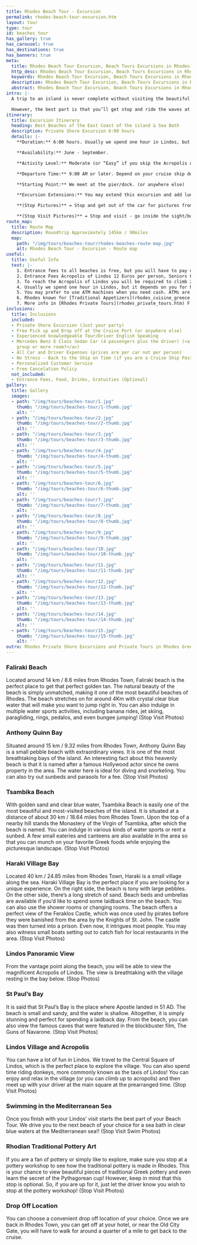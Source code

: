 ```yaml
---
title: Rhodes Beach Tour - Excursion
permalink: rhodes-beach-tour-excursion.htm
layout: tour
type: tour
id: beaches_tour
has_gallery: true
has_carousel: true
has_destinations: true
has_banners: true
meta:
  title: Rhodes Beach Tour Excursion, Beach Tours Excursions in Rhodes
  http_desc: Rhodes Beach Tour Excursion, Beach Tours Excursions in Rhodes Greece
  keywords: Rhodes Beach Tour Excursion, Beach Tours Excursions in Rhodes Greece
  description: Rhodes Beach Tour Excursion, Beach Tours Excursions in Rhodes Greece
  abstract: Rhodes Beach Tour Excursion, Beach Tours Excursions in Rhodes Greece
intro: |-
  A trip to an island is never complete without visiting the beautiful beaches. Allow us to take you on a beach adventure and show you the most beautiful beaches of Rhodes Island. This is your chance to see the immense natural beauty of Rhodes Island. You will also get to visit Lindos Village and Acropolis on the way.

  However, the best part is that you’ll get stop and ride the waves at your favorite beach. All you need to do is book this tour and choose your favorite beach. We’ll make sure you have plenty of time to swim in clear blue waters at the beach you like the best!
itinerary:
  title: Excursion Itinerary
  heading: Best Beaches of the East Coast of the island & Sea Bath
  description: Private Shore Excursion 6:00 hours
  details: |-
    **Duration:** 6:00 hours. Usually we spend one hour in Lindos, but it depends on you for how long you need to visit Lindos. To climb up it takes 15 min, to look 30 min.

    **Availability:** June - September.

    **Activity Level:** Moderate (or “Easy” if you skip the Acropolis of Lindos).

    **Departure Time:** 9:00 AM or later. Depend on your cruise ship dock time. If the ship arrives late into port, we’ll adjust our schedules, and the rental time will start from the moment you meet your driver.

    **Starting Point:** We meet at the pier/dock. (or anywhere else)

    **Excursion Extensions:** You may extend this excursion and add lunch time at a seaside village at the Mediterranean Sea right on the water’s edge (scenic) with fresh seafood, Rhodian cuisine and excellent local wines.

    **(Stop Pictures)** = Stop and get out of the car for pictures from outside of the Sight/building

    **(Stop Visit Pictures)** = Stop and visit - go inside the sight/building for pictures
route_map:
  title: Route Map
  description: Roundtrip Approximately 145km / 90miles
  map:
    path: "/img/tours/beaches-tour/rhodes-beaches-route-map.jpg"
    alt: Rhodes Beach Tour - Excursion - Route map
useful:
  title: Useful Info
  text: |-
    1. Entrance fees to all beaches is free, but you will have to pay only if you rent a sun bed.
    2. Entrance Fees Acropolis of Lindos 12 Euros per person, Seniors 6 Euros per person, Children under 18 years old free, No charge to enter Lindos village.
    3. To reach the Acropolis of Lindos you will be required to climb 292 steps.
    4. Usually we spend one hour in Lindos, but it depends on you for how long you need to visit Lindos. To climb up it takes 15 min, to take a look 30min.
    5. You may prefer to use ATM machines when you need cash. ATMs are everywhere.
    6. Rhodes known for [Traditional Appetizers](rhodes_cuisine_greece.htm), desserts, [Wines](wine_tours_greece.htm), the famous handmade [Rhodes Pottery - Ceramics](greek_pottery.htm) and the beautiful [Rhodes Beaches](./rhodes-beach-tour-excursion.htm).
    7. More info in [Rhodes Private Tours](rhodes_private_tours.htm) F.A.Q.
inclusions:
  title: Inclusions
  included:
  - Private Shore Excursion (Just your party)
  - Free Pick up and Drop off at the Cruise Port (or anywhere else)
  - Experienced knowledgeable Tour/Driver English Speaking
  - Mercedes Benz E Class Sedan Car (4 passengers plus the driver) (<a href="groups.htm">bigger
    group or more room?</a>)
  - All Car and Driver Expenses (prices are per car not per person)
  - No Stress - Back to the Ship on Time (if you are a Cruise Ship Passenger)
  - Personalized Customer Service
  - Free Cancelation Policy
  not_included:
  - Entrance Fees, Food, Drinks, Gratuities (Optional)
gallery:
  title: Gallery
  images:
  - path: "/img/tours/beaches-tour/1.jpg"
    thumb: "/img/tours/beaches-tour/1-thumb.jpg"
    alt: ''
  - path: "/img/tours/beaches-tour/2.jpg"
    thumb: "/img/tours/beaches-tour/2-thumb.jpg"
    alt: ''
  - path: "/img/tours/beaches-tour/3.jpg"
    thumb: "/img/tours/beaches-tour/3-thumb.jpg"
    alt: ''
  - path: "/img/tours/beaches-tour/4.jpg"
    thumb: "/img/tours/beaches-tour/4-thumb.jpg"
    alt: ''
  - path: "/img/tours/beaches-tour/5.jpg"
    thumb: "/img/tours/beaches-tour/5-thumb.jpg"
    alt: ''
  - path: "/img/tours/beaches-tour/6.jpg"
    thumb: "/img/tours/beaches-tour/6-thumb.jpg"
    alt: ''
  - path: "/img/tours/beaches-tour/7.jpg"
    thumb: "/img/tours/beaches-tour/7-thumb.jpg"
    alt: ''
  - path: "/img/tours/beaches-tour/8.jpg"
    thumb: "/img/tours/beaches-tour/8-thumb.jpg"
    alt: ''
  - path: "/img/tours/beaches-tour/9.jpg"
    thumb: "/img/tours/beaches-tour/9-thumb.jpg"
    alt: ''
  - path: "/img/tours/beaches-tour/10.jpg"
    thumb: "/img/tours/beaches-tour/10-thumb.jpg"
    alt: ''
  - path: "/img/tours/beaches-tour/11.jpg"
    thumb: "/img/tours/beaches-tour/11-thumb.jpg"
    alt: ''
  - path: "/img/tours/beaches-tour/12.jpg"
    thumb: "/img/tours/beaches-tour/12-thumb.jpg"
    alt: ''
  - path: "/img/tours/beaches-tour/13.jpg"
    thumb: "/img/tours/beaches-tour/13-thumb.jpg"
    alt: ''
  - path: "/img/tours/beaches-tour/14.jpg"
    thumb: "/img/tours/beaches-tour/14-thumb.jpg"
    alt: ''
  - path: "/img/tours/beaches-tour/15.jpg"
    thumb: "/img/tours/beaches-tour/15-thumb.jpg"
    alt: ''
outro: Rhodes Private Shore Excursions and Private Tours in Rhodes Greece
---
```


### Faliraki Beach

Located around 14 km / 8.6 miles from Rhodes Town, Faliraki beach is the perfect place to get that perfect golden tan. The natural beauty of the beach is simply unmatched, making it one of the most beautiful beaches of Rhodes. The beach stretches on for around 4Km with crystal clear blue water that will make you want to jump right in. You can also indulge in multiple water sports activities, including banana rides, jet skiing, paragliding, rings, pedalos, and even bungee jumping! (Stop Visit Photos)

### Anthony Quinn Bay

Situated around 15 km / 9.32 miles from Rhodes Town, Anthony Quinn Bay is a small pebble beach with extraordinary views. It is one of the most breathtaking bays of the island. An interesting fact about this heavenly beach is that it is named after a famous Hollywood actor since he owns property in the area. The water here is ideal for diving and snorkeling. You can also try out sunbeds and parasols for a fee. (Stop Visit Photos)

### Tsambika Beach

With golden sand and clear blue water, Tsambika Beach is easily one of the most beautiful and most-visited beaches of the island. It is situated at a distance of about 30 km / 18.64 miles from Rhodes Town. Upon the top of a nearby hill stands the Monastery of the Virgin of Tsambika, after which the beach is named. You can indulge in various kinds of water sports or rent a sunbed. A few small eateries and canteens are also available in the area so that you can munch on your favorite Greek foods while enjoying the picturesque landscape. (Stop Visit Photos)

### Haraki Village Bay

Located 40 km / 24.85 miles from Rhodes Town, Haraki is a small village along the sea. Haraki Village Bay is the perfect place if you are looking for a unique experience. On the right side, the beach is tony with large pebbles. On the other side, there’s a long stretch of sand. Beach beds and umbrellas are available if you’d like to spend some laidback time on the beach. You can also use the shower rooms or changing rooms.  The beach offers a perfect view of the Feraklos Castle, which was once used by pirates before they were banished from the area by the Knights of St. John. The castle was then turned into a prison. Even now, it intrigues most people. You may also witness small boats setting out to catch fish for local restaurants in the area. (Stop Visit Photos)

### Lindos Panoramic View

From the vantage point along the beach, you will be able to view the magnificent Acropolis of Lindos. The view is breathtaking with the village resting in the bay below. (Stop Photos)

### St Paul’s Bay

It is said that St Paul’s Bay is the place where Apostle landed in 51 AD. The beach is small and sandy, and the water is shallow. Altogether, it is simply stunning and perfect for spending a laidback day. From the beach, you can also view the famous caves that were featured in the blockbuster film, The Guns of Navarone.   (Stop Visit Photos)

### Lindos Village and Acropolis

You can have a lot of fun in Lindos. We travel to the Central Square of Lindos, which is the perfect place to explore the village. You can also spend time riding donkeys, more commonly known as the taxis of Lindos! You can enjoy and relax in the village (or you can climb up to acropolis) and then meet up with your driver at the main square at the prearranged time. (Stop Visit Photos)

### Swimming in the Mediterranean Sea

Once you finish with your Lindos’ visit starts the best part of your Beach Tour. We drive you to the next beach of your choice for a sea bath in clear blue waters at the Mediterranean sea!! (Stop Visit Swim Photos)

### Rhodian Traditional Pottery Art

If you are a fan of pottery or simply like to explore, make sure you stop at a pottery workshop to see how the traditional pottery is made in Rhodes. This is your chance to view beautiful pieces of traditional Greek pottery and even learn the secret of the Pythagorean cup!  However, keep in mind that this stop is optional. So, if you are up for it, just let the driver know you wish to stop at the pottery workshop! (Stop Visit Photos)

### Drop Off Location

You can choose a convenient drop off location of your choice. Once we are back in Rhodes Town, you can get off at your hotel, or near the Old City Gate, you will have to walk for around a quarter of a mile to get back to the cruise.